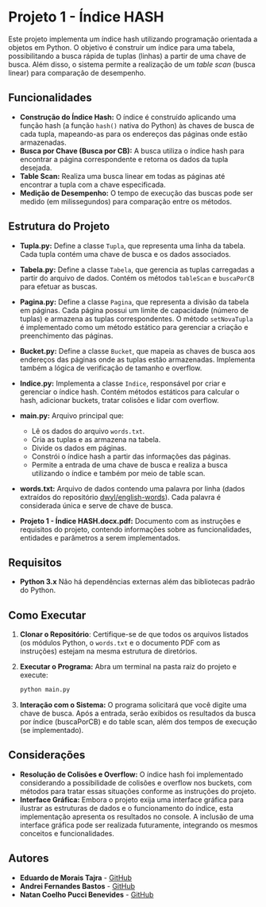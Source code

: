 # Projeto 1 - Índice HASH

Este projeto implementa um índice hash utilizando programação orientada a objetos em Python. O objetivo é construir um índice para uma tabela, possibilitando a busca rápida de tuplas (linhas) a partir de uma chave de busca. Além disso, o sistema permite a realização de um *table scan* (busca linear) para comparação de desempenho.

## Funcionalidades

- **Construção do Índice Hash:** O índice é construído aplicando uma função hash (a função `hash()` nativa do Python) às chaves de busca de cada tupla, mapeando-as para os endereços das páginas onde estão armazenadas.
- **Busca por Chave (Busca por CB):** A busca utiliza o índice hash para encontrar a página correspondente e retorna os dados da tupla desejada.
- **Table Scan:** Realiza uma busca linear em todas as páginas até encontrar a tupla com a chave especificada.
- **Medição de Desempenho:**
  O tempo de execução das buscas pode ser medido (em milissegundos) para comparação entre os métodos.

## Estrutura do Projeto

- **Tupla.py:** Define a classe `Tupla`, que representa uma linha da tabela. Cada tupla contém uma chave de busca e os dados associados.
- **Tabela.py:** Define a classe `Tabela`, que gerencia as tuplas carregadas a partir do arquivo de dados. Contém os métodos `tableScan` e `buscaPorCB` para efetuar as buscas.
- **Pagina.py:** Define a classe `Pagina`, que representa a divisão da tabela em páginas. Cada página possui um limite de capacidade (número de tuplas) e armazena as tuplas correspondentes. O método `setNovaTupla` é implementado como um método estático para gerenciar a criação e preenchimento das páginas.
- **Bucket.py:** Define a classe `Bucket`, que mapeia as chaves de busca aos endereços das páginas onde as tuplas estão armazenadas. Implementa também a lógica de verificação de tamanho e overflow.
- **Indice.py:** Implementa a classe `Indice`, responsável por criar e gerenciar o índice hash. Contém métodos estáticos para calcular o hash, adicionar buckets, tratar colisões e lidar com overflow.
- **main.py:** Arquivo principal que:

  - Lê os dados do arquivo `words.txt`.
  - Cria as tuplas e as armazena na tabela.
  - Divide os dados em páginas.
  - Constrói o índice hash a partir das informações das páginas.
  - Permite a entrada de uma chave de busca e realiza a busca utilizando o índice e também por meio de table scan.
- **words.txt:** Arquivo de dados contendo uma palavra por linha (dados extraídos do repositório [dwyl/english-words](https://github.com/dwyl/english-words)). Cada palavra é considerada única e serve de chave de busca.
- **Projeto 1 - Índice HASH.docx.pdf:**
  Documento com as instruções e requisitos do projeto, contendo informações sobre as funcionalidades, entidades e parâmetros a serem implementados.

## Requisitos

- **Python 3.x**
  Não há dependências externas além das bibliotecas padrão do Python.

## Como Executar

1. **Clonar o Repositório**: Certifique-se de que todos os arquivos listados (os módulos Python, o `words.txt` e o documento PDF com as instruções) estejam na mesma estrutura de diretórios.
2. **Executar o Programa:**
   Abra um terminal na pasta raiz do projeto e execute:

   ```bash
   python main.py
   ```
3. **Interação com o Sistema:**
   O programa solicitará que você digite uma chave de busca. Após a entrada, serão exibidos os resultados da busca por índice (buscaPorCB) e do table scan, além dos tempos de execução (se implementado).

## Considerações

* **Resolução de Colisões e Overflow:**
  O índice hash foi implementado considerando a possibilidade de colisões e overflow nos buckets, com métodos para tratar essas situações conforme as instruções do projeto.
* **Interface Gráfica:**
  Embora o projeto exija uma interface gráfica para ilustrar as estruturas de dados e o funcionamento do índice, esta implementação apresenta os resultados no console. A inclusão de uma interface gráfica pode ser realizada futuramente, integrando os mesmos conceitos e funcionalidades.

## Autores

* **Eduardo de Morais Tajra** - [GitHub](https://github.com/eduardotajra)
* **Andrei Fernandes Bastos** - [GitHub](https://github.com/afbastos-compsci)
* **Natan Coelho Pucci Benevides** - [GitHub](https://github.com/pucciNatan)
